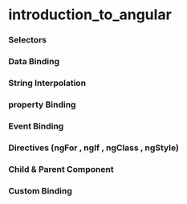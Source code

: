 # introduction_to_angular
### Selectors
### Data Binding
### String Interpolation
### property Binding
### Event Binding
### Directives (ngFor , ngIf , ngClass , ngStyle)
### Child & Parent Component 
### Custom Binding

